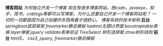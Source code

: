 **博客网站**
_为何独立开发一个博客
现在有很多博客网站，想csdn，javaeye，知乎，简书，cnblogs等都可以写博客，为什么还要自己开发一个博客网站呢？
一切的一切都是因为自己创建的东西用着才很舒心。
博客系统的技术架构_
**后台**
_springboot底层框架
freemarker静态模板
hadmin主题UI界面
boostraptable表格
layer弹窗
jquery validate表单验证
TreeSelect 树形选择框
ztree树形结构_
**前台**
_html5，
css3,
jquery,
freemarker静态模板_

